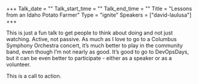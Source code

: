 +++
Talk_date = ""
Talk_start_time = ""
Talk_end_time = ""
Title = "Lessons from an Idaho Potato Farmer"
Type = "ignite"
Speakers = ["david-laulusa"]
+++

This is just a fun talk to get people to think about doing and not just watching. Active, not passive. As much as I love to go to a Columbus Symphony Orchestra concert, it’s much better to play in the community band, even though I’m not nearly as good. It’s good to go to DevOpsDays, but it can be even better to participate - either as a speaker or as a volunteer.

This is a call to action.
